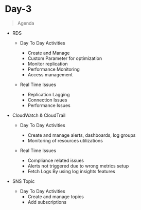 # Day-3
> Agenda

- RDS
    - Day To Day Activities
        - Create and Manage
        - Custom Parameter for optimization
        - Monitor replication
        - Performance Monitoring
        - Access management

    - Real Time Issues
        - Replication Lagging
        - Connection Issues
        - Performance Issues 
        
- CloudWatch & CloudTrail
    - Day To Day Activities
        - Create and manage alerts, dashboards, log groups
        - Monitoring of resources utilizations
        
    - Real Time Issues
        - Compliance related issues 
        - Alerts not triggered due to wrong metrics setup
        - Fetch Logs By using log insights features

- SNS Topic
    - Day To Day Activities
        - Create and manage topics
        - Add subscriptions
        
